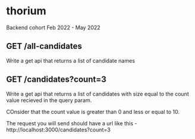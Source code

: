 # thorium
Backend cohort Feb 2022 - May 2022

## GET /all-candidates
Write a get api that returns a list of candidate names 

## GET /candidates?count=3
Write a get api that returns a list of candidates with size equal to the count value recieved in the query param.

COnsider that the count value is greater than 0 and less or equal to 10.

The request you will send should have a url like this - http://localhost:3000/candidates?count=3

